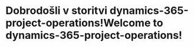 # <a name="welcome-to-dynamics-365-project-operations"></a><span data-ttu-id="8e372-101">Dobrodošli v storitvi dynamics-365-project-operations!</span><span class="sxs-lookup"><span data-stu-id="8e372-101">Welcome to dynamics-365-project-operations!</span></span>